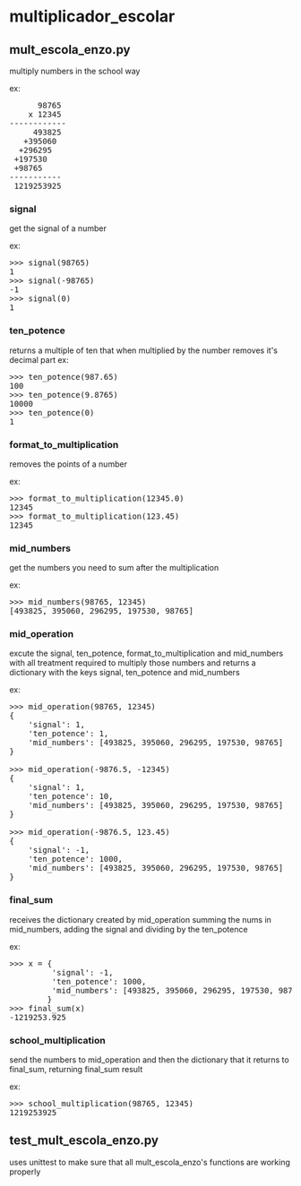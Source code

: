 # multiplicador_escolar

## mult_escola_enzo.py
multiply numbers in the school way

ex:  

<pre>
      98765
    x 12345
------------
     493825
   +395060
  +296295
 +197530
 +98765
-----------
 1219253925
</pre>

### signal
get the signal of a number

ex:
<pre>
>>> signal(98765)
1
>>> signal(-98765)
-1
>>> signal(0)
1
</pre>

### ten_potence
returns a multiple of ten that when multiplied by the number removes it's decimal part
ex:
<pre>
>>> ten_potence(987.65)
100
>>> ten_potence(9.8765)
10000
>>> ten_potence(0)
1
</pre>

### format_to_multiplication
removes the points of a number

ex:
<pre>
>>> format_to_multiplication(12345.0)
12345
>>> format_to_multiplication(123.45)
12345
</pre>

### mid_numbers
get the numbers you need to sum after the multiplication

ex:
<pre>
>>> mid_numbers(98765, 12345)
[493825, 395060, 296295, 197530, 98765]
</pre>

### mid_operation
excute the signal, ten_potence, format_to_multiplication and mid_numbers with all treatment required to multiply those numbers and returns a dictionary with the keys signal, ten_potence and mid_numbers

ex:
<pre>
>>> mid_operation(98765, 12345)
{
    'signal': 1,
    'ten_potence': 1,
    'mid_numbers': [493825, 395060, 296295, 197530, 98765]
}

>>> mid_operation(-9876.5, -12345)
{
    'signal': 1,
    'ten_potence': 10,
    'mid_numbers': [493825, 395060, 296295, 197530, 98765]
}

>>> mid_operation(-9876.5, 123.45)
{
    'signal': -1,
    'ten_potence': 1000,
    'mid_numbers': [493825, 395060, 296295, 197530, 98765]
}
</pre>

### final_sum
receives the dictionary created by mid_operation summing the nums in mid_numbers, adding the signal and dividing by the ten_potence

ex:
<pre>
>>> x = {
         'signal': -1,
         'ten_potence': 1000,
         'mid_numbers': [493825, 395060, 296295, 197530, 98765]
        }
>>> final_sum(x)
-1219253.925
</pre>

### school_multiplication
send the numbers to mid_operation and then the dictionary that it returns to final_sum, returning final_sum result

ex:
<pre>
>>> school_multiplication(98765, 12345)
1219253925
</pre>

## test_mult_escola_enzo.py
uses unittest to make sure that all mult_escola_enzo's functions are working properly
